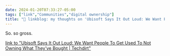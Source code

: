 ```yaml
---
date: 2024-01-20T07:33:27-05:00
tags: ["link","Communities","digital ownership"]
title: "🔗 linkblog: my thoughts on 'Ubisoft Says It Out Loud: We Want People To Get Used To Not Owning What They’ve Bought | Techdirt'"
---
```

So. so gross.

[link to "Ubisoft Says It Out Loud: We Want People To Get Used To Not Owning What They’ve Bought | Techdirt"](https://www.techdirt.com/2024/01/19/ubisoft-says-it-out-loud-we-want-people-to-get-used-to-not-owning-what-theyve-bought/)